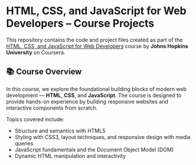 # HTML, CSS, and JavaScript for Web Developers – Course Projects

This repository contains the code and project files created as part of the [HTML, CSS, and JavaScript for Web Developers](https://www.coursera.org/learn/html-css-javascript-for-web-developers) course by **Johns Hopkins University** on Coursera.

## 📚 Course Overview

In this course, we explore the foundational building blocks of modern web development — **HTML**, **CSS**, and **JavaScript**. The course is designed to provide hands-on experience by building responsive websites and interactive components from scratch.

Topics covered include:

- Structure and semantics with HTML5
- Styling with CSS3, layout techniques, and responsive design with media queries
- JavaScript fundamentals and the Document Object Model (DOM)
- Dynamic HTML manipulation and interactivity
